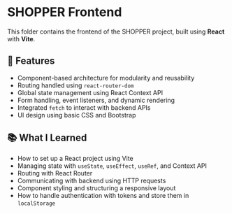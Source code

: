 # SHOPPER Frontend

This folder contains the frontend of the SHOPPER project, built using **React** with **Vite**.

## 🔧 Features

- Component-based architecture for modularity and reusability
- Routing handled using `react-router-dom`
- Global state management using React Context API
- Form handling, event listeners, and dynamic rendering
- Integrated `fetch` to interact with backend APIs
- UI design using basic CSS and Bootstrap

## 📚 What I Learned

- How to set up a React project using Vite
- Managing state with `useState`, `useEffect`, `useRef`, and Context API
- Routing with React Router
- Communicating with backend using HTTP requests
- Component styling and structuring a responsive layout
- How to handle authentication with tokens and store them in `localStorage`

